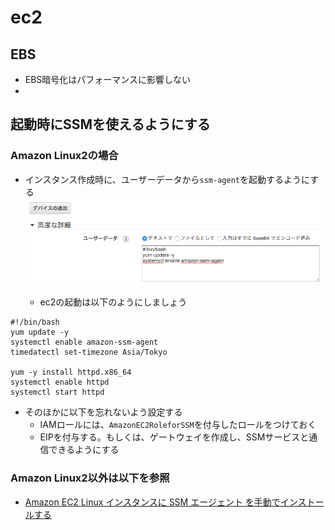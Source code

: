 # ec2
## EBS
- EBS暗号化はパフォーマンスに影響しない
- 
## 起動時にSSMを使えるようにする
### Amazon Linux2の場合
- インスタンス作成時に、ユーザーデータから`ssm-agent`を起動するようにする
![EC2](../img/ec2-01.png)

  - ec2の起動は以下のようにしましょう
```
#!/bin/bash
yum update -y
systemctl enable amazon-ssm-agent
timedatectl set-timezone Asia/Tokyo

yum -y install httpd.x86_64 
systemctl enable httpd
systemctl start httpd

```
- そのほかに以下を忘れないよう設定する
  - IAMロールには、`AmazonEC2RoleforSSM`を付与したロールをつけておく
  - EIPを付与する。もしくは、ゲートウェイを作成し、SSMサービスと通信できるようにする
  
### Amazon Linux2以外は以下を参照
- [Amazon EC2 Linux インスタンスに SSM エージェント を手動でインストールする](https://docs.aws.amazon.com/ja_jp/systems-manager/latest/userguide/sysman-manual-agent-install.html)